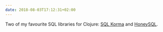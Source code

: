 ```yaml
---
date: 2018-08-03T17:12:31+02:00
---
```


Two of my favourite SQL libraries for Clojure: [SQL Korma](http://sqlkorma.com/) and [HoneySQL](https://github.com/jkk/honeysql). 
